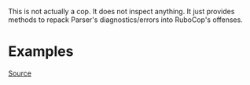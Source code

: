 
This is not actually a cop. It does not inspect anything. It just
provides methods to repack Parser's diagnostics/errors
into RuboCop's offenses.

# Examples


[Source](http://www.rubydoc.info/gems/rubocop/RuboCop/Cop/Lint/Syntax)